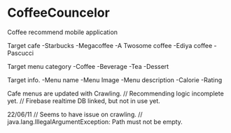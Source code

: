 # CoffeeCouncelor
Coffee recommend mobile application

Target cafe
-Starbucks
-Megacoffee
-A Twosome coffee
-Ediya coffee
-Pascucci

Target menu category
-Coffee
-Beverage
-Tea
-Dessert

Target info.
-Menu name
-Menu Image
-Menu description
-Calorie
-Rating

Cafe menus are updated with Crawling.
// Recommending logic incomplete yet.
// Firebase realtime DB linked, but not in use yet.

22/06/11
// Seems to have issue on crawling.
// java.lang.IllegalArgumentException: Path must not be empty.
